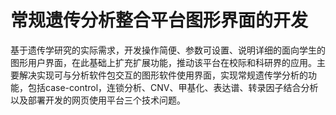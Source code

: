 # 常规遗传分析整合平台图形界面的开发
基于遗传学研究的实际需求，开发操作简便、参数可设置、说明详细的面向学生的图形用户界面，在此基础上扩充扩展功能，推动该平台在校际和科研界的应用。主要解决实现可与分析软件包交互的图形软件使用界面，实现常规遗传学分析的功能，包括case-control，连锁分析、CNV、甲基化、表达谱、转录因子结合分析以及部署开发的网页使用平台三个技术问题。
